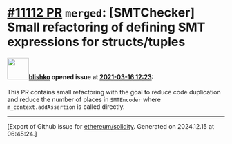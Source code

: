 # [\#11112 PR](https://github.com/ethereum/solidity/pull/11112) `merged`: [SMTChecker] Small refactoring of defining SMT expressions for structs/tuples

#### <img src="https://avatars.githubusercontent.com/u/16404346?v=4" width="50">[blishko](https://github.com/blishko) opened issue at [2021-03-16 12:23](https://github.com/ethereum/solidity/pull/11112):

This PR contains small refactoring with the goal to reduce code duplication and reduce the number of places in `SMTEncoder` where `m_context.addAssertion` is called directly.




-------------------------------------------------------------------------------



[Export of Github issue for [ethereum/solidity](https://github.com/ethereum/solidity). Generated on 2024.12.15 at 06:45:24.]
